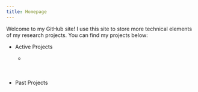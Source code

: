 ```yaml
---
title: Homepage
---
```






Welcome to my GitHub site! I use this site to store more technical elements of my research projects.  You can find my projects below:

- Active Projects

  * [The Networks of Occupations]: https://kenhoulin.github.io/The-Networks-of-Occupations/Figure-1.html

  </br>

  </br>

- Past Projects

    